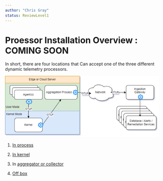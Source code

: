 ```yaml
---
author: "Chris Gray"
status: ReviewLevel1
---
```


# Proessor Installation Overview : COMING SOON

In short, there are four locations that Can accept one of the three different
dynamic telemetry processors.

![](../orig_media/Architecture.Boxes.Yes.DynamicTelemetry.drawio.png)

1. [In process](./Architecture.Components.Observer.InProcess.document.md)

1. [In kernel](./Architecture.Components.Observer.Kernel.document.md)

1. In
   [aggregator or collector](./Architecture.Components.Observer.External.OnBox.document.md)

1. [Off box](./Architecture.Components.Observer.External.OffBox.document.md)
